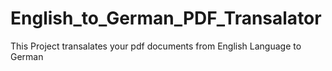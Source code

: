 # English_to_German_PDF_Transalator
This Project transalates your pdf documents from English Language to German

